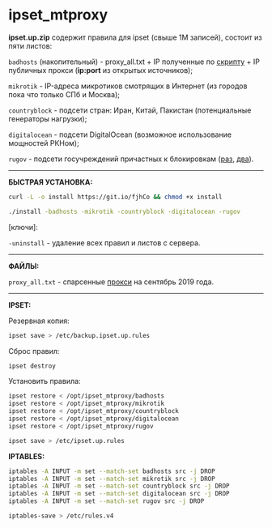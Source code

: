 # ipset_mtproxy

**ipset.up.zip** содержит правила для ipset (свыше 1М записей), состоит из пяти листов:

<code>badhosts</code> (накопительный) - proxy_all.txt + IP полученные по <a href="https://t.me/unkn0wnerror/1237">скрипту</a> + IP публичных прокси (**ip:port** из открытых источников);

<code>mikrotik</code> - IP-адреса микротиков смотрящих в Интернет (из городов пока что только СПб и Москва);

<code>countryblock</code> - подсети стран: Иран, Китай, Пакистан (потенциальные генераторы нагрузки);

<code>digitalocean</code> - подсети DigitalOcean (возможное использование мощностей РКНом);

<code>rugov</code> - подсети госучреждений причастных к блокировкам (<a href="https://github.com/AntiZapret/antizapret/blob/master/blacklist4.txt">раз</a>, <a href="https://roscenzura.com/roscomsos/gosip.txt">два</a>).
<hr>

**БЫСТРАЯ УСТАНОВКА:**

```bash
curl -L -o install https://git.io/fjhCo && chmod +x install

./install -badhosts -mikrotik -countryblock -digitalocean -rugov
```
[ключи]:

<code>-uninstall</code> - удаление всех правил и листов с сервера.
<hr>

**ФАЙЛЫ:**

<code>proxy_all.txt</code> - спарсенные <a href="https://lite.ip2location.com/database/px1-ip-country">прокси</a> на сентябрь 2019 года.
<hr>

**IPSET:**

Резервная копия:
```bash
ipset save > /etc/backup.ipset.up.rules
```

Сброс правил:
```bash
ipset destroy
```

Установить правила:
```bash
ipset restore < /opt/ipset_mtproxy/badhosts
ipset restore < /opt/ipset_mtproxy/mikrotik
ipset restore < /opt/ipset_mtproxy/countryblock
ipset restore < /opt/ipset_mtproxy/digitalocean
ipset restore < /opt/ipset_mtproxy/rugov

ipset save > /etc/ipset.up.rules
```

**IPTABLES:**
```bash
iptables -A INPUT -m set --match-set badhosts src -j DROP
iptables -A INPUT -m set --match-set mikrotik src -j DROP
iptables -A INPUT -m set --match-set countryblock src -j DROP
iptables -A INPUT -m set --match-set digitalocean src -j DROP
iptables -A INPUT -m set --match-set rugov src -j DROP

iptables-save > /etc/rules.v4
```
